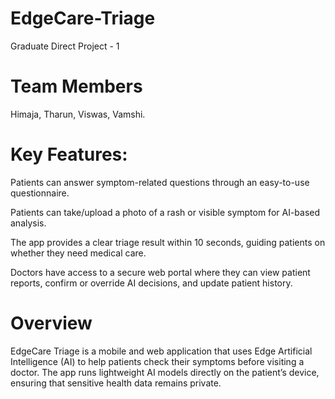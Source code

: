 # EdgeCare-Triage
Graduate Direct Project - 1
# Team Members
Himaja,
Tharun,
Viswas,
Vamshi.

# Key Features:

Patients can answer symptom-related questions through an easy-to-use questionnaire.

Patients can take/upload a photo of a rash or visible symptom for AI-based analysis.

The app provides a clear triage result within 10 seconds, guiding patients on whether they need medical care.

Doctors have access to a secure web portal where they can view patient reports, confirm or override AI decisions, and update patient history.

# **Overview**
EdgeCare Triage is a mobile and web application that uses Edge Artificial Intelligence (AI) to help patients check their symptoms before visiting a doctor. The app runs lightweight AI models directly on the patient’s device, ensuring that sensitive health data remains private.
